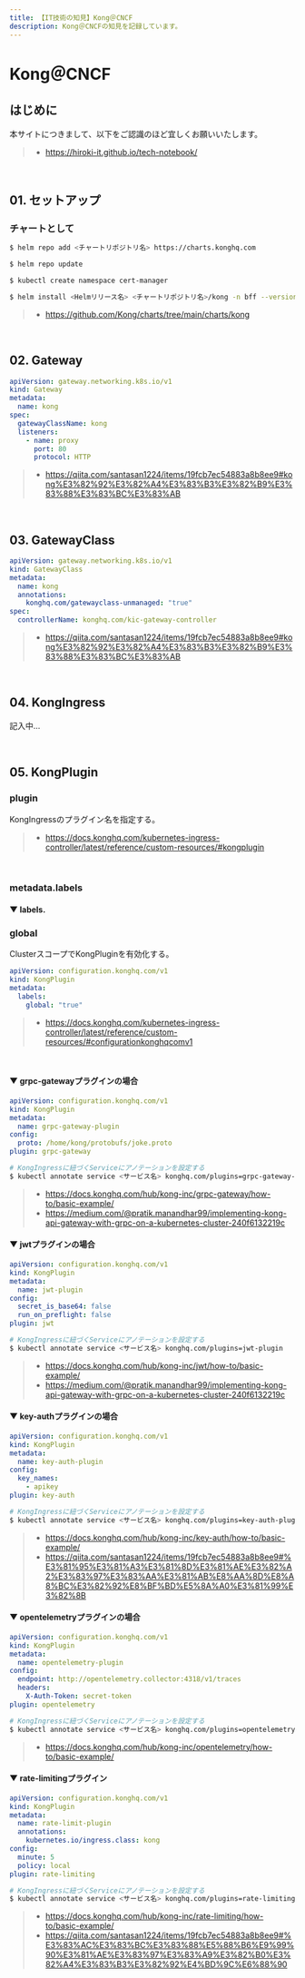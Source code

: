 ```yaml
---
title: 【IT技術の知見】Kong＠CNCF
description: Kong＠CNCFの知見を記録しています。
---
```


# Kong＠CNCF

## はじめに

本サイトにつきまして、以下をご認識のほど宜しくお願いいたします。

> - https://hiroki-it.github.io/tech-notebook/

<br>

## 01. セットアップ

### チャートとして

```bash
$ helm repo add <チャートリポジトリ名> https://charts.konghq.com

$ helm repo update

$ kubectl create namespace cert-manager

$ helm install <Helmリリース名> <チャートリポジトリ名>/kong -n bff --version <バージョンタグ>
```

> - https://github.com/Kong/charts/tree/main/charts/kong

<br>

## 02. Gateway

```yaml
apiVersion: gateway.networking.k8s.io/v1
kind: Gateway
metadata:
  name: kong
spec:
  gatewayClassName: kong
  listeners:
    - name: proxy
      port: 80
      protocol: HTTP
```

> - https://qiita.com/santasan1224/items/19fcb7ec54883a8b8ee9#kong%E3%82%92%E3%82%A4%E3%83%B3%E3%82%B9%E3%83%88%E3%83%BC%E3%83%AB

<br>

## 03. GatewayClass

```yaml
apiVersion: gateway.networking.k8s.io/v1
kind: GatewayClass
metadata:
  name: kong
  annotations:
    konghq.com/gatewayclass-unmanaged: "true"
spec:
  controllerName: konghq.com/kic-gateway-controller
```

> - https://qiita.com/santasan1224/items/19fcb7ec54883a8b8ee9#kong%E3%82%92%E3%82%A4%E3%83%B3%E3%82%B9%E3%83%88%E3%83%BC%E3%83%AB

<br>

## 04. KongIngress

記入中...

<br>

## 05. KongPlugin

### plugin

KongIngressのプラグイン名を指定する。

> - https://docs.konghq.com/kubernetes-ingress-controller/latest/reference/custom-resources/#kongplugin

<br>

### metadata.labels

#### ▼ labels.

### global

ClusterスコープでKongPluginを有効化する。

```yaml
apiVersion: configuration.konghq.com/v1
kind: KongPlugin
metadata:
  labels:
    global: "true"
```

> - https://docs.konghq.com/kubernetes-ingress-controller/latest/reference/custom-resources/#configurationkonghqcomv1

<br>

#### ▼ grpc-gatewayプラグインの場合

```yaml
apiVersion: configuration.konghq.com/v1
kind: KongPlugin
metadata:
  name: grpc-gateway-plugin
config:
  proto: /home/kong/protobufs/joke.proto
plugin: grpc-gateway
```

```bash
# KongIngressに紐づくServiceにアノテーションを設定する
$ kubectl annotate service <サービス名> konghq.com/plugins=grpc-gateway-plugin
```

> - https://docs.konghq.com/hub/kong-inc/grpc-gateway/how-to/basic-example/
> - https://medium.com/@pratik.manandhar99/implementing-kong-api-gateway-with-grpc-on-a-kubernetes-cluster-240f6132219c

#### ▼ jwtプラグインの場合

```yaml
apiVersion: configuration.konghq.com/v1
kind: KongPlugin
metadata:
  name: jwt-plugin
config:
  secret_is_base64: false
  run_on_preflight: false
plugin: jwt
```

```bash
# KongIngressに紐づくServiceにアノテーションを設定する
$ kubectl annotate service <サービス名> konghq.com/plugins=jwt-plugin
```

> - https://docs.konghq.com/hub/kong-inc/jwt/how-to/basic-example/
> - https://medium.com/@pratik.manandhar99/implementing-kong-api-gateway-with-grpc-on-a-kubernetes-cluster-240f6132219c

#### ▼ key-authプラグインの場合

```yaml
apiVersion: configuration.konghq.com/v1
kind: KongPlugin
metadata:
  name: key-auth-plugin
config:
  key_names:
    - apikey
plugin: key-auth
```

```bash
# KongIngressに紐づくServiceにアノテーションを設定する
$ kubectl annotate service <サービス名> konghq.com/plugins=key-auth-plugin
```

> - https://docs.konghq.com/hub/kong-inc/key-auth/how-to/basic-example/
> - https://qiita.com/santasan1224/items/19fcb7ec54883a8b8ee9#%E3%81%95%E3%81%A3%E3%81%8D%E3%81%AE%E3%82%A2%E3%83%97%E3%83%AA%E3%81%AB%E8%AA%8D%E8%A8%BC%E3%82%92%E8%BF%BD%E5%8A%A0%E3%81%99%E3%82%8B

#### ▼ opentelemetryプラグインの場合

```yaml
apiVersion: configuration.konghq.com/v1
kind: KongPlugin
metadata:
  name: opentelemetry-plugin
config:
  endpoint: http://opentelemetry.collector:4318/v1/traces
  headers:
    X-Auth-Token: secret-token
plugin: opentelemetry
```

```bash
# KongIngressに紐づくServiceにアノテーションを設定する
$ kubectl annotate service <サービス名> konghq.com/plugins=opentelemetry-plugin
```

> - https://docs.konghq.com/hub/kong-inc/opentelemetry/how-to/basic-example/

#### ▼ rate-limitingプラグイン

```yaml
apiVersion: configuration.konghq.com/v1
kind: KongPlugin
metadata:
  name: rate-limit-plugin
  annotations:
    kubernetes.io/ingress.class: kong
config:
  minute: 5
  policy: local
plugin: rate-limiting
```

```bash
# KongIngressに紐づくServiceにアノテーションを設定する
$ kubectl annotate service <サービス名> konghq.com/plugins=rate-limiting-plugin
```

> - https://docs.konghq.com/hub/kong-inc/rate-limiting/how-to/basic-example/
> - https://qiita.com/santasan1224/items/19fcb7ec54883a8b8ee9#%E3%83%AC%E3%83%BC%E3%83%88%E5%88%B6%E9%99%90%E3%81%AE%E3%83%97%E3%83%A9%E3%82%B0%E3%82%A4%E3%83%B3%E3%82%92%E4%BD%9C%E6%88%90

<br>
